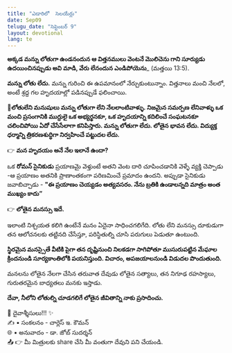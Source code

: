 ```yaml
---
title: "ఎడారిలో  సెలయేర్లు"
date: Sep09
telugu_date: "సెప్టెంబర్ 9"
layout: devotional
lang: te
---
```


**అక్కడ మన్ను లోతుగా ఉండనందున ఆ విత్తనములు వెంటనే మొలిచెను గాని సూర్యుడు ఉదయించినప్పుడు అవి మాడి, వేరు లేనందున ఎండిపోయెను**_  (మత్తయి 13:5).

**మన్ను లోతు లేదు.** మన్ను గురించి ఈ ఉపమానంలో నేర్చుకుంటున్నాం. విత్తనాలు మంచి నేలలో, అంటే శ్రద్ద గల హృదయాల్లో పడినప్పుడే ఫలించాయి. 

**📖లోతులేని మనుషులు మన్ను లోతుగా లేని నేలలాంటివాళ్ళు. నిజమైన సమర్పణ లేనివాళ్ళు ఒక మంచి ప్రసంగానికి ముగ్దులై ఒక అభ్యర్థనకూ, ఒక హృదయాన్ని కదిలించే సంఘటనకూ చలించిపోయి ఏదో చేసేసేలాగా కనిపిస్తారు. మన్ను లోతుగా లేదు. లోతైన భావన లేదు. విద్యుక్త ధర్మాన్ని త్రికరణశుద్ధిగా నిర్వహించే పట్టుదల లేదు.**

👉 **మన హృదయం అనే నేల ఇలానే ఉందా?** 

ఒక **రోమన్ సైనికుడు** ప్రయాణమై వెళ్తుంటే అతని వెంట దారి చూపించడానికి వెళ్ళే వ్యక్తి చెప్పాడు -ఆ ప్రయాణం అతనికి ప్రాణాంతకంగా పరిణమించే ప్రమాదం ఉందని. అప్పుడా సైనికుడు జవాబిచ్చాడు - 
**"ఈ ప్రయాణం చెయ్యడం అత్యవసరం. నేను బ్రతికి ఉండాలన్నది మాత్రం అంత ముఖ్యం కాదు”**

👉 **లోతైన మనస్సు ఇదే.**

 ఇలాంటి నిశ్చయత కలిగి ఉంటేనే మనం ఏదైనా సాధించగలిగేది. లోతు లేని మనస్సు దూకుడుగా తన ఆలోచనలకు తట్టినది చేసేస్తూ, పరిస్థితుల్ని చూసి పరుగులు పెడుతూ ఉంటుంది. 

**స్థిరమైన మనస్సైతే వీటికి పైగా తన దృష్టినుంచి నిలకడగా సాగిపోతూ ముసురుపట్టిన మేఘాల క్రిందనుండి సూర్యకాంతిలోకి పయనిస్తుంది. విచారం, అపజయాలనుండి విడుదల పొందుతుంది.** 

మనలను లోతైన నేలగా చేసిన తరువాత దేవుడు లోతైన సత్యాలు, తన నిగూఢ రహస్యాలు, గురుతరమైన బాధ్యతలు మనకు ఇస్తాడు. 

**దేవా, నీలోని లోతుల్ని చూడగలిగే లోతైన జీవితాన్ని నాకు ప్రసాదించు.**

<div class="blessing">🙏 <span class="bless-text">దైవాశ్శీసులు!!!</span> ✨</div>

<div class="credit">✍️ <span class="credit-text">▪ సంకలనం - చార్లెస్ ఇ. కౌమన్</span></div>
<div class="credit">🌐 <span class="credit-text">▪ అనువాదం - డా. జోబ్ సుదర్శన్</span></div>


<div class="share">📤 👉 <span class="share-text">మీ మిత్రులకు share చేసి మీ వంతుగా దేవుని పని చేయండి.</span></div>
